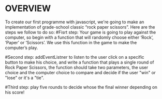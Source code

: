 # OVERVIEW

To create our first programme with javascript, we're going to make an implementation of grade-school classic “rock paper scissors”.
Here are the steps we follow to do so:
#Fisrt step:
Your game is going to play against the computer, so begin with a function that will randomly choose either ‘Rock’, ‘Paper’ or ‘Scissors’. We use this function in the game to make the computer’s play.

#Second step:
addEventListner to listen to the user click on a specific button to make his choice, and write a function that plays a single round of Rock Paper Scissors, the function should take two parameters, the user choice and the computer choice to compare and decide if the user "win" or "lose" or it's a "tie".

#Third step:
play five rounds to decide whose the final winner depending on his score!
